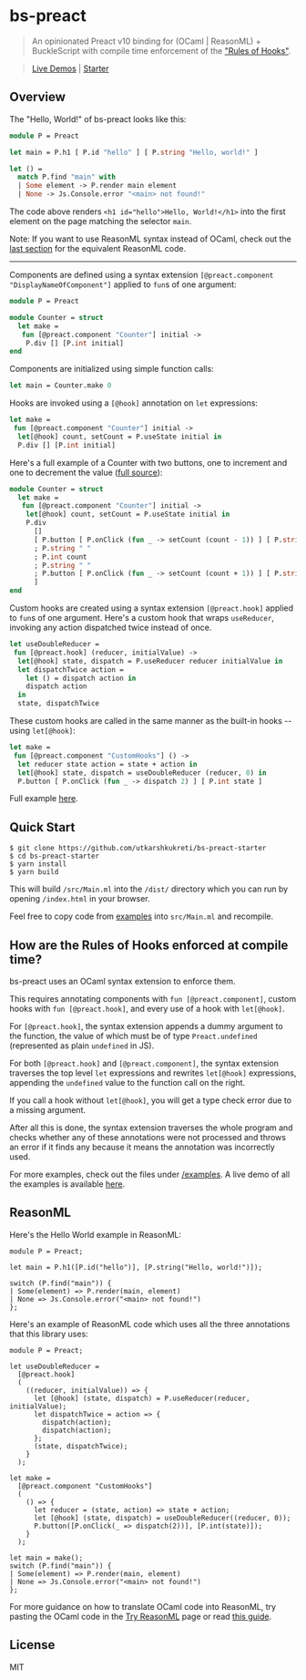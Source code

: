 # bs-preact

> An opinionated Preact v10 binding for (OCaml | ReasonML) + BuckleScript with
> compile time enforcement of the ["Rules of Hooks"](https://reactjs.org/docs/hooks-rules.html).

> [Live Demos](https://bs-preact.netlify.com) | [Starter](https://github.com/utkarshkukreti/bs-preact-starter)

## Overview

The "Hello, World!" of bs-preact looks like this:

```ocaml
module P = Preact

let main = P.h1 [ P.id "hello" ] [ P.string "Hello, world!" ]

let () =
  match P.find "main" with
  | Some element -> P.render main element
  | None -> Js.Console.error "<main> not found!"
```

The code above renders `<h1 id="hello">Hello, World!</h1>` into the first
element on the page matching the selector `main`.

Note: If you want to use ReasonML syntax instead of OCaml, check out the
[last section](#reasonml) for the equivalent ReasonML code.

---

Components are defined using a syntax extension `[@preact.component
"DisplayNameOfComponent"]` applied to `fun`s of one argument:

```ocaml
module P = Preact

module Counter = struct
  let make =
   fun [@preact.component "Counter"] initial ->
    P.div [] [P.int initial]
end
```

Components are initialized using simple function calls:

```ocaml
let main = Counter.make 0
```

Hooks are invoked using a `[@hook]` annotation on `let` expressions:

```ocaml
let make =
 fun [@preact.component "Counter"] initial ->
  let[@hook] count, setCount = P.useState initial in
  P.div [] [P.int initial]
```

Here's a full example of a Counter with two buttons, one to increment and one to
decrement the value ([full source](examples/Counter.ml)):

```ocaml
module Counter = struct
  let make =
   fun [@preact.component "Counter"] initial ->
    let[@hook] count, setCount = P.useState initial in
    P.div
      []
      [ P.button [ P.onClick (fun _ -> setCount (count - 1)) ] [ P.string "-" ]
      ; P.string " "
      ; P.int count
      ; P.string " "
      ; P.button [ P.onClick (fun _ -> setCount (count + 1)) ] [ P.string "+" ]
      ]
end
```

Custom hooks are created using a syntax extension `[@preact.hook]` applied to
`fun`s of one argument. Here's a custom hook that wraps `useReducer`, invoking
any action dispatched twice instead of once.

```ocaml
let useDoubleReducer =
 fun [@preact.hook] (reducer, initialValue) ->
  let[@hook] state, dispatch = P.useReducer reducer initialValue in
  let dispatchTwice action =
    let () = dispatch action in
    dispatch action
  in
  state, dispatchTwice
```

These custom hooks are called in the same manner as the built-in hooks -- using
`let[@hook]`:

```ocaml
let make =
 fun [@preact.component "CustomHooks"] () ->
  let reducer state action = state + action in
  let[@hook] state, dispatch = useDoubleReducer (reducer, 0) in
  P.button [ P.onClick (fun _ -> dispatch 2) ] [ P.int state ]
```

Full example [here](examples/CustomHooks.ml).

## Quick Start

    $ git clone https://github.com/utkarshkukreti/bs-preact-starter
    $ cd bs-preact-starter
    $ yarn install
    $ yarn build

This will build `/src/Main.ml` into the `/dist/` directory which you can run by
opening `/index.html` in your browser.

Feel free to copy code from [examples](/examples) into `src/Main.ml` and
recompile.

## How are the Rules of Hooks enforced at compile time?

bs-preact uses an OCaml syntax extension to enforce them.

This requires annotating components with `fun [@preact.component]`,
custom hooks with `fun [@preact.hook]`, and every use of a hook with
`let[@hook]`.

For `[@preact.hook]`, the syntax extension appends a dummy argument to the
function, the value of which must be of type `Preact.undefined` (represented as
plain `undefined` in JS).

For both `[@preact.hook]` and `[@preact.component]`, the syntax extension
traverses the top level `let` expressions and rewrites `let[@hook]`
expressions, appending the `undefined` value to the function call on the right.

If you call a hook without `let[@hook]`, you will get a type check error due to
a missing argument.

After all this is done, the syntax extension traverses the whole program and
checks whether any of these annotations were not processed and throws an error
if it finds any because it means the annotation was incorrectly used.

For more examples, check out the files under [/examples](examples).
A live demo of all the examples is available
[here](https://bs-preact.netlify.com).

## ReasonML

Here's the Hello World example in ReasonML:

```reason
module P = Preact;

let main = P.h1([P.id("hello")], [P.string("Hello, world!")]);

switch (P.find("main")) {
| Some(element) => P.render(main, element)
| None => Js.Console.error("<main> not found!")
};
```

Here's an example of ReasonML code which uses all the three annotations that
this library uses:

```reason
module P = Preact;

let useDoubleReducer =
  [@preact.hook]
  (
    ((reducer, initialValue)) => {
      let [@hook] (state, dispatch) = P.useReducer(reducer, initialValue);
      let dispatchTwice = action => {
        dispatch(action);
        dispatch(action);
      };
      (state, dispatchTwice);
    }
  );

let make =
  [@preact.component "CustomHooks"]
  (
    () => {
      let reducer = (state, action) => state + action;
      let [@hook] (state, dispatch) = useDoubleReducer((reducer, 0));
      P.button([P.onClick(_ => dispatch(2))], [P.int(state)]);
    }
  );

let main = make();
switch (P.find("main")) {
| Some(element) => P.render(main, element)
| None => Js.Console.error("<main> not found!")
};
```

For more guidance on how to translate OCaml code into ReasonML, try pasting the
OCaml code in the [Try ReasonML](https://reasonml.github.io/en/try) page or read
[this guide](https://reasonml.github.io/docs/en/comparison-to-ocaml).

## License

MIT
